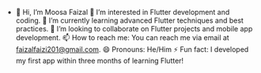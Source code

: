 - 👋 Hi, I’m Moosa Faizal
👀 I’m interested in Flutter development and coding.
🌱 I’m currently learning advanced Flutter techniques and best practices.
💞️ I’m looking to collaborate on Flutter projects and mobile app development.
📫 How to reach me: You can reach me via email at faizalfaizi201@gmail.com.
😄 Pronouns: He/Him
⚡ Fun fact: I developed my first app within three months of learning Flutter!

<!---
faztechfaizi/faztechfaizi is a ✨ special ✨ repository because its `README.md` (this file) appears on your GitHub profile.
You can click the Preview link to take a look at your changes.
--->
